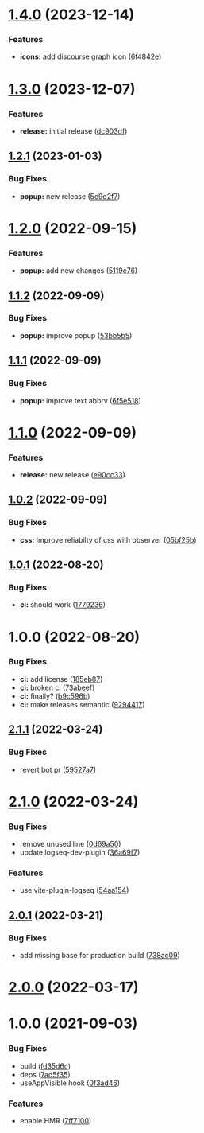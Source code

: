 # [1.4.0](https://github.com/sawhney17/logseq-discourse-graphs/compare/v1.3.0...v1.4.0) (2023-12-14)


### Features

* **icons:** add discourse graph icon ([6f4842e](https://github.com/sawhney17/logseq-discourse-graphs/commit/6f4842e24a0d3627a41d3b4920bfe8da1bee4654))

# [1.3.0](https://github.com/sawhney17/logseq-discourse-graphs/compare/v1.2.1...v1.3.0) (2023-12-07)


### Features

* **release:** initial release ([dc903df](https://github.com/sawhney17/logseq-discourse-graphs/commit/dc903df0a1a8b9e8a80c31ffb2ccece71afedfd6))

## [1.2.1](https://github.com/sawhney17/logseq-discourse-graphs/compare/v1.2.0...v1.2.1) (2023-01-03)


### Bug Fixes

* **popup:** new release ([5c9d2f7](https://github.com/sawhney17/logseq-discourse-graphs/commit/5c9d2f76adf69d9f7bd80f2ce47fd59a3f178842))

# [1.2.0](https://github.com/sawhney17/logseq-discourse-graphs/compare/v1.1.2...v1.2.0) (2022-09-15)


### Features

* **popup:** add new changes ([5119c76](https://github.com/sawhney17/logseq-discourse-graphs/commit/5119c7650c9b5773c7641be2b84ad6f7f884c5c3))

## [1.1.2](https://github.com/sawhney17/logseq-discourse-graphs/compare/v1.1.1...v1.1.2) (2022-09-09)


### Bug Fixes

* **popup:** improve popup ([53bb5b5](https://github.com/sawhney17/logseq-discourse-graphs/commit/53bb5b54e72af6781f9f336cafbd51dceffffdad))

## [1.1.1](https://github.com/sawhney17/logseq-discourse-graphs/compare/v1.1.0...v1.1.1) (2022-09-09)


### Bug Fixes

* **popup:** improve text abbrv ([6f5e518](https://github.com/sawhney17/logseq-discourse-graphs/commit/6f5e51828d9d826d7e9c854fc456123978c6c26b))

# [1.1.0](https://github.com/sawhney17/logseq-discourse-graphs/compare/v1.0.2...v1.1.0) (2022-09-09)


### Features

* **release:** new release ([e90cc33](https://github.com/sawhney17/logseq-discourse-graphs/commit/e90cc33bd0237262bb6e27781263a2f1ec3cac51))

## [1.0.2](https://github.com/sawhney17/logseq-discourse-graphs/compare/v1.0.1...v1.0.2) (2022-09-09)


### Bug Fixes

* **css:** Improve reliabilty of css with observer ([05bf25b](https://github.com/sawhney17/logseq-discourse-graphs/commit/05bf25bb827921740b21132bc88c12c23397a04a))

## [1.0.1](https://github.com/sawhney17/logseq-discourse-graphs/compare/v1.0.0...v1.0.1) (2022-08-20)


### Bug Fixes

* **ci:** should work ([1779236](https://github.com/sawhney17/logseq-discourse-graphs/commit/1779236a2b65897d98a90cf4aba5b6caace7e84f))

# 1.0.0 (2022-08-20)


### Bug Fixes

* **ci:** add license ([185eb87](https://github.com/sawhney17/logseq-discourse-graphs/commit/185eb872ef19243c1fe2a7b4a8145e1daca80766))
* **ci:** broken ci ([73abeef](https://github.com/sawhney17/logseq-discourse-graphs/commit/73abeefe69343695b473675611bf251fd6a2d14d))
* **ci:** finally? ([b9c596b](https://github.com/sawhney17/logseq-discourse-graphs/commit/b9c596b112192188019943c8363cd92419c20102))
* **ci:** make releases semantic ([9294417](https://github.com/sawhney17/logseq-discourse-graphs/commit/9294417c544883bce8320c9aa3f4c964fdddb8e2))

## [2.1.1](https://github.com/pengx17/logseq-plugin-template-react/compare/v2.1.0...v2.1.1) (2022-03-24)


### Bug Fixes

* revert bot pr ([59527a7](https://github.com/pengx17/logseq-plugin-template-react/commit/59527a7044bec0ddd17a79de54844730e8a591a4))

# [2.1.0](https://github.com/pengx17/logseq-plugin-template-react/compare/v2.0.1...v2.1.0) (2022-03-24)


### Bug Fixes

* remove unused line ([0d69a50](https://github.com/pengx17/logseq-plugin-template-react/commit/0d69a504e4847b4859377ada65766b887920ae38))
* update logseq-dev-plugin ([36a69f7](https://github.com/pengx17/logseq-plugin-template-react/commit/36a69f7f13789cd86156273dbf8c01fad793b3e1))


### Features

* use vite-plugin-logseq ([54aa154](https://github.com/pengx17/logseq-plugin-template-react/commit/54aa154615eafa9af8727d0fc1f3031c5e610aa7))

## [2.0.1](https://github.com/pengx17/logseq-plugin-template-react/compare/v2.0.0...v2.0.1) (2022-03-21)


### Bug Fixes

* add missing base for production build ([738ac09](https://github.com/pengx17/logseq-plugin-template-react/commit/738ac09dab9785ccc3564117bc4026cfb4464e9a))

# [2.0.0](https://github.com/pengx17/logseq-plugin-template-react/compare/v1.0.0...v2.0.0) (2022-03-17)

# 1.0.0 (2021-09-03)


### Bug Fixes

* build ([fd35d6c](https://github.com/pengx17/logseq-plugin-template-react/commit/fd35d6c098e030920da26a65c734940a27b604df))
* deps ([7ad5f35](https://github.com/pengx17/logseq-plugin-template-react/commit/7ad5f351a645029823c3ab4cc04db2476948943a))
* useAppVisible hook ([0f3ad46](https://github.com/pengx17/logseq-plugin-template-react/commit/0f3ad46e2fe8f9326e796fb50f8f32d5c66d9bf8))


### Features

* enable HMR ([7ff7100](https://github.com/pengx17/logseq-plugin-template-react/commit/7ff7100552180c6d14f3df37a449b704da29270d))
